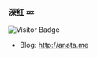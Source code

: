 ### 深红 💤
![Visitor Badge](https://visitor-badge.laobi.icu/badge?page_id=deepred5.deepred5)

- Blog: http://anata.me

